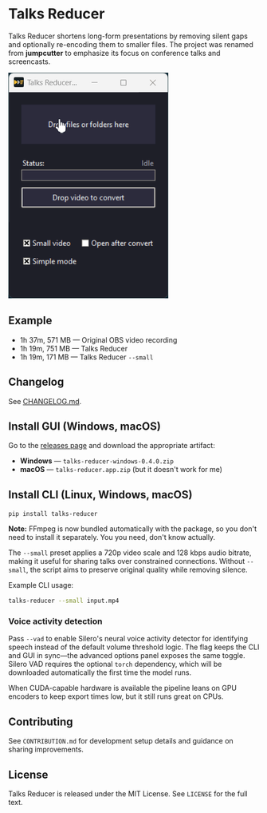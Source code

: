 # Talks Reducer
Talks Reducer shortens long-form presentations by removing silent gaps and optionally re-encoding them to smaller files. The
project was renamed from **jumpcutter** to emphasize its focus on conference talks and screencasts.

![Main demo](docs/assets/screencast-main.gif)

## Example
- 1h 37m, 571 MB — Original OBS video recording
- 1h 19m, 751 MB — Talks Reducer
- 1h 19m, 171 MB — Talks Reducer `--small`

## Changelog

See [CHANGELOG.md](CHANGELOG.md).

## Install GUI (Windows, macOS)
Go to the [releases page](https://github.com/popstas/talks-reducer/releases) and download the appropriate artifact:

- **Windows** — `talks-reducer-windows-0.4.0.zip`
- **macOS** — `talks-reducer.app.zip` (but it doesn't work for me)

## Install CLI (Linux, Windows, macOS)
```
pip install talks-reducer
```

**Note:** FFmpeg is now bundled automatically with the package, so you don't need to install it separately. You you need, don't know actually.

The `--small` preset applies a 720p video scale and 128 kbps audio bitrate, making it useful for sharing talks over constrained
connections. Without `--small`, the script aims to preserve original quality while removing silence.

Example CLI usage:

```sh
talks-reducer --small input.mp4
```

### Voice activity detection

Pass `--vad` to enable Silero's neural voice activity detector for identifying speech instead of the default volume threshold logic. The flag keeps the CLI and GUI in sync—the advanced options panel exposes the same toggle. Silero VAD requires the optional `torch` dependency, which will be downloaded automatically the first time the model runs.

When CUDA-capable hardware is available the pipeline leans on GPU encoders to keep export times low, but it still runs great on
CPUs.

## Contributing
See `CONTRIBUTION.md` for development setup details and guidance on sharing improvements.

## License
Talks Reducer is released under the MIT License. See `LICENSE` for the full text.
